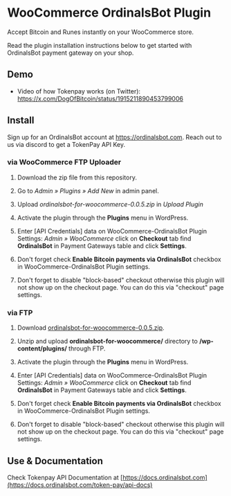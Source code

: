 # WooCommerce OrdinalsBot Plugin

Accept Bitcoin and Runes instantly on your WooCommerce store.

Read the plugin installation instructions below to get started with OrdinalsBot payment gateway on your shop.

## Demo 
* Video of how Tokenpay works (on Twitter): https://x.com/DogOfBitcoin/status/1915211890453799006

## Install

Sign up for an OrdinalsBot account at <https://ordinalsbot.com>. Reach out to us via discord to get a TokenPay API Key.

### via WooCommerce FTP Uploader

1. Download the zip file from this repository.

2. Go to *Admin » Plugins » Add New* in admin panel.

3. Upload *ordinalsbot-for-woocommerce-0.0.5.zip* in *Upload Plugin*

4. Activate the plugin through the **Plugins** menu in WordPress.

5. Enter [API Credentials] data on WooCommerce-OrdinalsBot Plugin Settings: *Admin » WooCommerce* click on **Checkout** tab find **OrdinalsBot** in Payment Gateways table and click **Settings**.

6. Don't forget check **Enable Bitcoin payments via OrdinalsBot** checkbox in WooCommerce-OrdinalsBot Plugin settings.

7. Don't forget to disable "block-based" checkout otherwise this plugin will not show up on the checkout page. You can do this via "checkout" page settings.

### via FTP

1. Download [ordinalsbot-for-woocommerce-0.0.5.zip](https://github.com/ordinalsbot/tokenpay-for-woocommerce/archive/refs/heads/main.zip).

2. Unzip and upload **ordinalsbot-for-woocommerce/** directory to **/wp-content/plugins/** through FTP.

3. Activate the plugin through the **Plugins** menu in WordPress.

4. Enter [API Credentials] data on WooCommerce-OrdinalsBot Plugin Settings: *Admin » WooCommerce* click on **Checkout** tab find **OrdinalsBot** in Payment Gateways table and click **Settings**.

5. Don't forget check **Enable Bitcoin payments via OrdinalsBot** checkbox in WooCommerce-OrdinalsBot Plugin settings.

6. Don't forget to disable "block-based" checkout otherwise this plugin will not show up on the checkout page. You can do this via "checkout" page settings.

## Use & Documentation
Check Tokenpay API Documentation at [https://docs.ordinalsbot.com](https://docs.ordinalsbot.com/token-pay/api-docs)